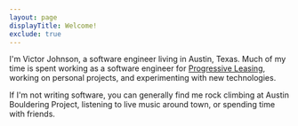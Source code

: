```yaml
---
layout: page
displayTitle: Welcome!
exclude: true
---
```


I'm Victor Johnson, a software engineer living in Austin, Texas. Much of my time is spent working as a software engineer for [Progressive Leasing](https://progleasing.com/), working on personal projects, and experimenting with new technologies.

If I'm not writing software, you can generally find me rock climbing at Austin Bouldering Project, listening to live music around town, or spending time with friends.
